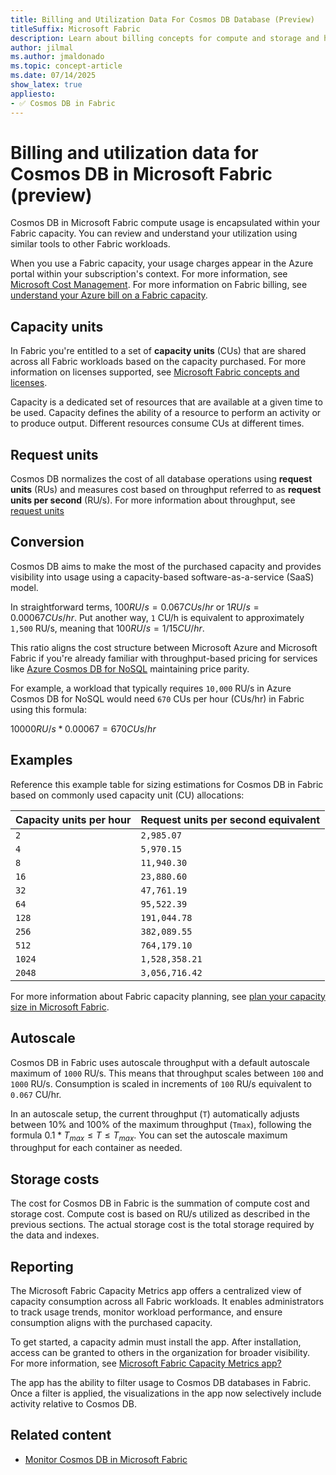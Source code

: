 ```yaml
---
title: Billing and Utilization Data For Cosmos DB Database (Preview)
titleSuffix: Microsoft Fabric
description: Learn about billing concepts for compute and storage and how to monitor usage for Cosmos DB in Microsoft Fabric during the preview.
author: jilmal
ms.author: jmaldonado
ms.topic: concept-article
ms.date: 07/14/2025
show_latex: true
appliesto:
- ✅ Cosmos DB in Fabric
---
```


# Billing and utilization data for Cosmos DB in Microsoft Fabric (preview)

Cosmos DB in Microsoft Fabric compute usage is encapsulated within your Fabric capacity. You can review and understand your utilization using similar tools to other Fabric workloads.

When you use a Fabric capacity, your usage charges appear in the Azure portal within your subscription's context. For more information, see [Microsoft Cost Management](/azure/cost-management-billing/cost-management-billing-overview). For more information on Fabric billing, see [understand your Azure bill on a Fabric capacity](../../enterprise/azure-billing.md).

## Capacity units

In Fabric you're entitled to a set of **capacity units** (CUs) that are shared across all Fabric workloads based on the capacity purchased. For more information on licenses supported, see [Microsoft Fabric concepts and licenses](../../enterprise/licenses.md).

Capacity is a dedicated set of resources that are available at a given time to be used. Capacity defines the ability of a resource to perform an activity or to produce output. Different resources consume CUs at different times.

## Request units

Cosmos DB normalizes the cost of all database operations using **request units** (RUs) and measures cost based on throughput referred to as **request units per second** (RU/s). For more information about throughput, see [request units](request-units.md)

## Conversion

Cosmos DB aims to make the most of the purchased capacity and provides visibility into usage using a capacity-based software-as-a-service (SaaS) model.

In straightforward terms, $100 RU/s = 0.067 CUs/hr$ or $1 RU/s = 0.00067 CUs/hr$. Put another way, `1` CU/h is equivalent to approximately `1,500` RU/s, meaning that $100 RU/s = 1/15 CU/hr$.

This ratio aligns the cost structure between Microsoft Azure and Microsoft Fabric if you're already familiar with throughput-based pricing for services like [Azure Cosmos DB for NoSQL](/azure/cosmos-db/nosql) maintaining price parity.

For example, a workload that typically requires `10,000` RU/s in Azure Cosmos DB for NoSQL would need `670` CUs per hour (CUs/hr) in Fabric using this formula:

$10000 RU/s * 0.00067 = 670 CUs/hr$

## Examples

Reference this example table for sizing estimations for Cosmos DB in Fabric based on commonly used capacity unit (CU) allocations:

| Capacity units per hour | Request units per second equivalent |
| --- | --- |
| `2` | `2,985.07` |
| `4` | `5,970.15` |
| `8` | `11,940.30` |
| `16` | `23,880.60` |
| `32` | `47,761.19` |
| `64` | `95,522.39` |
| `128` | `191,044.78` |
| `256` | `382,089.55` |
| `512` | `764,179.10` |
| `1024` | `1,528,358.21` |
| `2048` | `3,056,716.42` |

For more information about Fabric capacity planning, see [plan your capacity size in Microsoft Fabric](../../enterprise/plan-capacity.md).

## Autoscale

Cosmos DB in Fabric uses autoscale throughput with a default autoscale maximum of `1000` RU/s. This means that throughput scales between `100` and `1000` RU/s. Consumption is scaled in increments of `100` RU/s equivalent to `0.067` CU/hr.

In an autoscale setup, the current throughput (`T`) automatically adjusts between 10% and 100% of the maximum throughput (`Tmax`), following the formula $0.1*T_{max} \leq T \leq T_{max}$. You can set the autoscale maximum throughput for each container as needed.

## Storage costs

The cost for Cosmos DB in Fabric is the summation of compute cost and storage cost. Compute cost is based on RU/s utilized as described in the previous sections. The actual storage cost is the total storage required by the data and indexes.

## Reporting

The Microsoft Fabric Capacity Metrics app offers a centralized view of capacity consumption across all Fabric workloads. It enables administrators to track usage trends, monitor workload performance, and ensure consumption aligns with the purchased capacity.

To get started, a capacity admin must install the app. After installation, access can be granted to others in the organization for broader visibility. For more information, see [Microsoft Fabric Capacity Metrics app?](../../enterprise/metrics-app.md) 

The app has the ability to filter usage to Cosmos DB databases in Fabric. Once a filter is applied, the visualizations in the app now selectively include activity relative to Cosmos DB.

## Related content

* [Monitor Cosmos DB in Microsoft Fabric](how-to-monitor.md)
